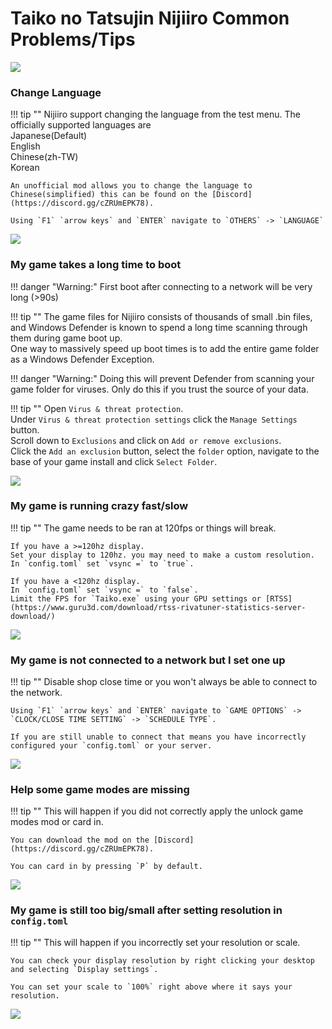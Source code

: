 # Taiko no Tatsujin Nijiiro Common Problems/Tips

<img src="/img/taikonijiiro/taikonijiiro.png">

### Change Language

!!! tip ""
    Nijiiro support changing the language from the test menu. The officially supported languages are                                                                              
    Japanese(Default)                                                                   
    English                                                                           
    Chinese(zh-TW)                                                                   
    Korean                 
    
    An unofficial mod allows you to change the language to Chinese(simplified) this can be found on the [Discord](https://discord.gg/cZRUmEPK78).
    
    Using `F1` `arrow keys` and `ENTER` navigate to `OTHERS` -> `LANGUAGE`

<img src="/img/taikonijiiro/lang.png">

### My game takes a long time to boot

!!! danger "Warning:"
    First boot after connecting to a network will be very long (>90s)

!!! tip ""
    The game files for Nijiiro consists of thousands of small .bin files, and Windows Defender is known to spend a long time scanning through them during game boot up.  
    One way to massively speed up boot times is to add the entire game folder as a Windows Defender Exception.

!!! danger "Warning:"
    Doing this will prevent Defender from scanning your game folder for viruses. Only do this if you trust the source of your data.

!!! tip ""
    Open `Virus & threat protection`.  
    Under `Virus & threat protection settings` click the `Manage Settings` button.  
    Scroll down to `Exclusions` and click on `Add or remove exclusions`.  
    Click the `Add an exclusion` button, select the `folder` option, navigate to the base of your game install and click `Select Folder`.

<img src="/img/taikonijiiro/defender.png">

### My game is running crazy fast/slow

!!! tip ""
    The game needs to be ran at 120fps or things will break.
    
    If you have a >=120hz display.                                  
    Set your display to 120hz. you may need to make a custom resolution.                                                                              
    In `config.toml` set `vsync =` to `true`.  
     
    If you have a <120hz display.                                                    
    In `config.toml` set `vsync =` to `false`.                                                                        
    Limit the FPS for `Taiko.exe` using your GPU settings or [RTSS](https://www.guru3d.com/download/rtss-rivatuner-statistics-server-download/)      
    
<img src="/img/taikonijiiro/fps.png">

### My game is not connected to a network but I set one up

!!! tip ""
    Disable shop close time or you won't always be able to connect to the network.

    Using `F1` `arrow keys` and `ENTER` navigate to `GAME OPTIONS` -> `CLOCK/CLOSE TIME SETTING` -> `SCHEDULE TYPE`.

    If you are still unable to connect that means you have incorrectly configured your `config.toml` or your server.

<img src="/img/taikonijiiro/close.png">

### Help some game modes are missing

!!! tip ""
    This will happen if you did not correctly apply the unlock game modes mod or card in.

    You can download the mod on the [Discord](https://discord.gg/cZRUmEPK78).

    You can card in by pressing `P` by default.

<img src="/img/taikonijiiro/game.png">

### My game is still too big/small after setting resolution in `config.toml`

!!! tip ""
    This will happen if you incorrectly set your resolution or scale.

    You can check your display resolution by right clicking your desktop and selecting `Display settings`.

    You can set your scale to `100%` right above where it says your resolution.

<img src="/img/taikonijiiro/scale.png">